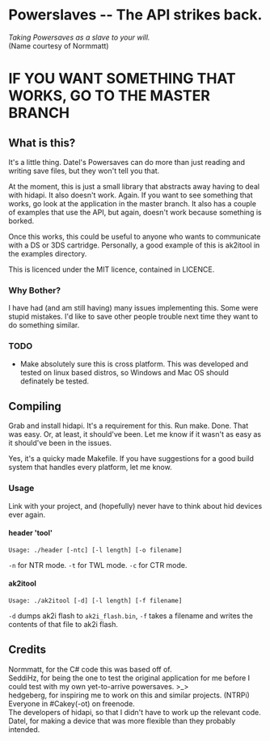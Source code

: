 # Powerslaves -- The API strikes back.
_Taking Powersaves as a slave to your will._  
(Name courtesy of Normmatt)

# IF YOU WANT SOMETHING THAT WORKS, GO TO THE MASTER BRANCH

## What is this?
It's a little thing. Datel's Powersaves can do more than just
reading and writing save files, but they won't tell you that.

At the moment, this is just a small library that abstracts away having to deal
with hidapi. It also doesn't work. Again. If you want to see something that
works, go look at the application in the master branch. It also has a couple of
examples that use the API, but again, doesn't work because something is borked.

Once this works, this could be useful to anyone who wants to communicate with a
DS or 3DS cartridge. Personally, a good example of this is ak2itool in the
examples directory.

This is licenced under the MIT licence, contained in LICENCE.

### Why Bother?
I have had (and am still having) many issues implementing this. Some were
stupid mistakes. I'd like to save other people trouble next time they want to
do something similar.

### TODO
 - Make absolutely sure this is cross platform. This was developed and tested
   on linux based distros, so Windows and Mac OS should definately be tested.

## Compiling
Grab and install hidapi. It's a requirement for this. Run make. Done.
That was easy. Or, at least, it should've been.
Let me know if it wasn't as easy as it should've been in the issues.

Yes, it's a quicky made Makefile. If you have suggestions for a good build
system that handles every platform, let me know.

### Usage
Link with your project, and (hopefully) never have to think about hid devices
ever again.

#### header 'tool'
`Usage: ./header [-ntc] [-l length] [-o filename]`

`-n` for NTR mode. `-t` for TWL mode. `-c` for CTR mode.

#### ak2itool
`Usage: ./ak2itool [-d] [-l length] [-f filename]`

`-d` dumps ak2i flash to `ak2i_flash.bin`, `-f` takes a filename and writes the
contents of that file to ak2i flash.

## Credits
Normmatt, for the C# code this was based off of.  
SeddiHz, for being the one to test the original application for me before I
could test with my own yet-to-arrive powersaves. >\_>  
hedgeberg, for inspiring me to work on this and similar projects. (NTRPi)  
Everyone in #Cakey(-ot) on freenode.  
The developers of hidapi, so that I didn't have to work up the relevant code.  
Datel, for making a device that was more flexible than they probably intended.  
